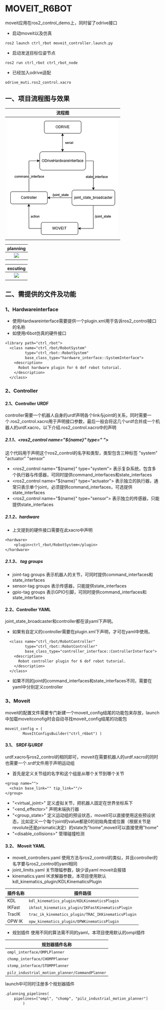 # MOVEIT_R6BOT

moveit应用在ros2_control_demo上，同时留了odrive接口
- 启动moveit以及仿真
```
ros2 launch ctrl_rbot moveit_controller.launch.py 
```
- 启动发送目标位姿节点
```
ros2 run ctrl_rbot ctrl_rbot_node  
```
- 已经加入odrive适配
```
odrive_muti.ros2_control.xacro
```

## 一、项目流程图与效果

|流程图|
|:-:|
|![](.docs/moveit_controller.drawio.png)|

|planning|
|:-:|
|![](.docs/planning_converted.gif)|

|excuting|
|:-:|
|![](.docs/excuting_converted.gif)|

## 二、需提供的文件及功能

### 1、Hardwareinterface
- 使用Hardwareinterface需要提供一个plugin.xml用于告诉ros2_control接口的名称
- 如使用r6bot仿真的硬件接口

```
<library path="ctrl_rbot">
  <class name="ctrl_rbot/RobotSystem"
         type="ctrl_rbot::RobotSystem"
         base_class_type="hardware_interface::SystemInterface">
    <description>
      Robot hardware plugin for 6 dof robot tutorial.
    </description>
  </class>
```
### 2、Controller
#### 2.1、Controller URDF
controller需要一个机器人自身的urdf声明各个link与joint的关系，同时需要一个.ros2_control.xacro用于声明接口参数，最后一般会将这几个urdf合并成一个机器人的urdf.xacro，以下介绍.ros2_control.xacro中的声明
##### 2.1.1、<ros2_control name="${name}" type=" ">
这个代码用于声明这个ros2_control的名字和类型，类型包含三种标签 "system" "actuator" "sensor"

- <ros2_control name="${name}" type="system"> 表示复杂系统，包含多个执行器与传感器，可同时提供command_interfaces和state_interfaces
- <ros2_control name="${name}" type="actuator"> 表示独立的执行器，通常只表示单个joint，必须提供command_interfaces，可选提供state_interfaces
- <ros2_control name="${name}" type="sensor"> 表示独立的传感器，只能提供state_interfaces
##### 2.1.2、hardware
- 上文提到的硬件接口需要在此xacro中声明
```
<hardware>
    <plugin>ctrl_rbot/RobotSystem</plugin>
</hardware>
```
##### 2.1.3、 tag groups
- joint-tag groups 表示机器人的关节，可同时提供command_interfaces和state_interfaces
- sensor-tag groups 表示传感器，只能提供state_interfaces
- gpio-tag groups 表示GPIO引脚，可同时提供command_interfaces和state_interfaces

#### 2.2、Controller YAML
joint_state_broadcaster和controller都在该yaml下声明。
- 如果有自定义的controller需要在plugin.xml下声明，才可在yaml中使用。
```
  <class name="ctrl_rbot/RobotController"
         type="ctrl_rbot::RobotController"
         base_class_type="controller_interface::ControllerInterface">
    <description>
      Robot controller plugin for 6 dof robot tutorial.
    </description>
  </class>
```
- 如果不同的joint的command_interfaces和state_interfaces不同，需要在yaml中分别定义controller

### 3、Moveit
moveit的配置文件需要专门新建一个moveit_config结尾的功能包来存放，launch中加载moveitconofig时会自动寻找moveit_config结尾的功能包
```
moveit_config = (
        MoveItConfigsBuilder("ctrl_r6bot") )
```
#### 3.1、 SRDF与URDF
urdf.xacro与ros2_control的相同即可，moveit在需要机器人的urdf.xacro的同时也需要一个.srdf文件用于声明运动组
- 首先是定义关节组的名字和这个组是从哪个关节到哪个关节
```
<group name="">
  <chain base_link="" tip_link=""/>
</group>
```
- "<virtual_joint>" 定义虚拟关节，把机器人固定在世界坐标系下
- "<end_effector>" 声明末端执行器
- "<group_state>" 定义运动组的预设状态，moveit可以直接使用这些预设状态，比如定义一个每个joint的value都是0的初始角度或位置（根据关节是revolute还是prismatic决定）的state为"home",moveit可以直接使用"home"
- "<disable_collisions>" 管理碰撞检测

#### 3.2、 Moveit YAML
- moveit_controllers.yaml 使用方法与ros2_control的类似，并且controller的名字要与ros2_control的yaml相同
- joint_limits.yaml 关节限幅参数，缺少该yaml moveit会报错
- kinematics.yaml IK求解器参数，本项目使用默认kdl_kinematics_plugin/KDLKinematicsPlugin

| 插件名称                     | 插件路径                                                   | 
|------------------------------|----------------------------------------------------------|
| KDL                          |`kdl_kinematics_plugin/KDLKinematicsPlugin`               | 
| IKFast                       | `ikfast_kinematics_plugin/IKFastKinematicsPlugin`        | 
| TracIK                       | `trac_ik_kinematics_plugin/TRAC_IKKinematicsPlugin`      | 
| OPW IK                       | `opw_kinematics_plugin/OPWKinematicsPlugin`              | 

- 规划插件 使用不同的算法需不同的yaml，本项目使用默认的ompl插件

| 规划器插件名称                                          | 
|--------------------------------------------------------|
| `ompl_interface/OMPLPlanner`                           | 
| `chomp_interface/CHOMPPlanner`                         | 
| `stomp_interface/STOMPPlanner`                         | 
| `pilz_industrial_motion_planner/CommandPlanner`        | 

launch中可同时注册多个规划器插件
```
.planning_pipelines(
    pipelines=["ompl", "chomp", "pilz_industrial_motion_planner"]
        )
```
